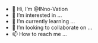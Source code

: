 - 👋 Hi, I’m @INno-Vation
- 👀 I’m interested in ...
- 🌱 I’m currently learning ...
- 💞️ I’m looking to collaborate on ...
- 📫 How to reach me ...

<!---
INno-Vation/INno-Vation is a ✨ special ✨ repository because its `README.md` (this file) appears on your GitHub profile.
You can click the Preview link to take a look at your changes.
--->

